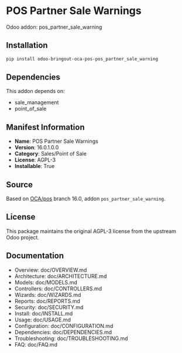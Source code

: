 # POS Partner Sale Warnings

Odoo addon: pos_partner_sale_warning

## Installation

```bash
pip install odoo-bringout-oca-pos-pos_partner_sale_warning
```

## Dependencies

This addon depends on:
- sale_management
- point_of_sale

## Manifest Information

- **Name**: POS Partner Sale Warnings
- **Version**: 16.0.1.0.0
- **Category**: Sales/Point of Sale
- **License**: AGPL-3
- **Installable**: True

## Source

Based on [OCA/pos](https://github.com/OCA/pos) branch 16.0, addon `pos_partner_sale_warning`.

## License

This package maintains the original AGPL-3 license from the upstream Odoo project.

## Documentation

- Overview: doc/OVERVIEW.md
- Architecture: doc/ARCHITECTURE.md
- Models: doc/MODELS.md
- Controllers: doc/CONTROLLERS.md
- Wizards: doc/WIZARDS.md
- Reports: doc/REPORTS.md
- Security: doc/SECURITY.md
- Install: doc/INSTALL.md
- Usage: doc/USAGE.md
- Configuration: doc/CONFIGURATION.md
- Dependencies: doc/DEPENDENCIES.md
- Troubleshooting: doc/TROUBLESHOOTING.md
- FAQ: doc/FAQ.md
